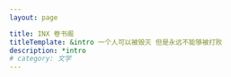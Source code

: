 ```yaml
---
layout: page

title: INX 卷书阁
titleTemplate: &intro 一个人可以被毁灭 但是永远不能够被打败
description: *intro
# category: 文学
---
```


<script setup lang="ts">
import Library from "/.vitepress/theme/layouts/Library.vue";
</script>

<Library />
